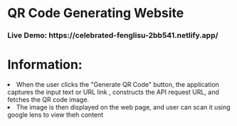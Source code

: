 <h1>QR Code Generating Website</h1>
<h3>Live Demo: https://celebrated-fenglisu-2bb541.netlify.app/</h3>
<h1>Information:</h1>
<li>When the user clicks the "Generate QR Code" button, the application captures the input text or URL link , constructs the API request URL,   and fetches the QR code image.</li>
<li>The image is then displayed on the web page, and user can scan it using google lens to view theh content</li>
